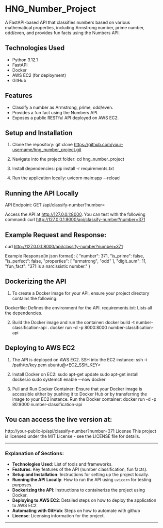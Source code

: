 # HNG_Number_Project

A FastAPI-based API that classifies numbers based on various mathematical properties, including Armstrong number, prime number, odd/even, and provides fun facts using the Numbers API.

## Technologies Used
- Python 3.12.1
- FastAPI
- Docker
- AWS EC2 (for deployment)
- GitHub

## Features
- Classify a number as Armstrong, prime, odd/even.
- Provides a fun fact using the Numbers API.
- Exposes a public RESTful API deployed on AWS EC2.

## Setup and Installation

1. Clone the repository:
   git clone https://github.com/your-username/hng_number_project.git

2. Navigate into the project folder:
cd hng_number_project

3. Install dependencies:
pip install -r requirements.txt

4. Run the application locally:
uvicorn main:app --reload

## Running the API Locally
API Endpoint: GET /api/classify-number?number=<number>

Access the API at http://127.0.0.1:8000. You can test with the following command:
curl http://127.0.0.1:8000/api/classify-number?number=371

## Example Request and Response: 
curl http://127.0.0.1:8000/api/classify-number?number=371

Example Response(in json format):
{
  "number": 371,
  "is_prime": false,
  "is_perfect": false,
  "properties": [
    "armstrong",
    "odd"
  ],
  "digit_sum": 11,
  "fun_fact": "371 is a narcissistic number."
}

## Dockerizing the API

1. To create a Docker image for your API, ensure your project directory contains the following:

Dockerfile: Defines the environment for the API.
requirements.txt: Lists all the dependencies. 

2. Build the Docker image and run the container:
docker build -t number-classification-api .
docker run -d -p 8000:8000 number-classification-api

## Deploying to AWS EC2
1. The API is deployed on AWS EC2.
SSH into the EC2 instance:
ssh -i /path/to/key.pem ubuntu@<EC2_SSH_KEY>

2. Install Docker on EC2: 
sudo apt-get update
sudo apt-get install docker.io
sudo systemctl enable --now docker

3. Pull and Run Docker Container:
Ensure that your Docker image is accessible either by pushing it to Docker Hub or by transferring the image to your EC2 instance.
Run the Docker container: docker run -d -p 80:8000 number-classification-api

## You can access the live version at:
http://your-public-ip/api/classify-number?number=371
License
This project is licensed under the MIT License - see the LICENSE file for details.


---

### **Explanation of Sections:**

- **Technologies Used**: List of tools and frameworks.
- **Features**: Key features of the API (number classification, fun facts).
- **Setup and Installation**: Instructions for setting up the project locally.
- **Running the API Locally**: How to run the API using `uvicorn` for testing purposes.
- **Dockerizing the API**: Instructions to containerize the project using Docker.
- **Deploying to AWS EC2**: Detailed steps on how to deploy the application to AWS EC2.
- **Automating with GitHub**: Steps on how to automate with github
- **License**: Licensing information for the project.

---
